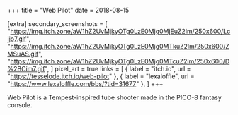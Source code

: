+++
title = "Web Pilot"
date = 2018-08-15

[extra]
secondary_screenshots = [
	"https://img.itch.zone/aW1hZ2UvMjkyOTg0LzE0Mjg0MjEuZ2lm/250x600/Lcjjo7.gif",
	"https://img.itch.zone/aW1hZ2UvMjkyOTg0LzE0Mjg0MTkuZ2lm/250x600/ZMSuAS.gif",
	"https://img.itch.zone/aW1hZ2UvMjkyOTg0LzE0Mjg0MTcuZ2lm/250x600/D%2BCim7.gif",
]
pixel_art = true
links = [
	{ label = "itch.io", url = "https://tesselode.itch.io/web-pilot" },
	{ label = "lexaloffle", url = "https://www.lexaloffle.com/bbs/?tid=31677" },
]
+++

Web Pilot is a Tempest-inspired tube shooter made in the PICO-8 fantasy console.

